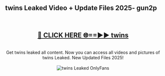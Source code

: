 <h2>twins Leaked Video + Update Files 2025- gun2p</h2>
<br>
<div align="center">
<h2><a href="https://libra.edu.pl?twins" rel="nofollow">🔴 CLICK HERE 🌐==►► twins</a></h2>
<br>
Get twins leaked all content. Now you can access all videos and pictures of twins Leaked. New Updated Files 2025!
<br>
<br>
<a href="https://libra.edu.pl?twins" rel="nofollow" data-target="animated-image.originalLink"><img src="https://i.ibb.co.com/WyWwxjT/player-gif2.gif" alt="twins Leaked OnlyFans" style="max-width: 100%; display: inline-block;" data-target="animated-image.originalImage"></a>
</div>
<br>